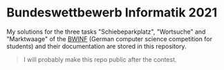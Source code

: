 # Bundeswettbewerb Informatik 2021

My solutions for the three tasks "Schiebeparkplatz", "Wortsuche" and "Marktwaage" of the [BWINF](https://bwinf.de/) (German computer science competition for students) and their documentation are stored in this repository.

> I will probably make this repo public after the contest.
